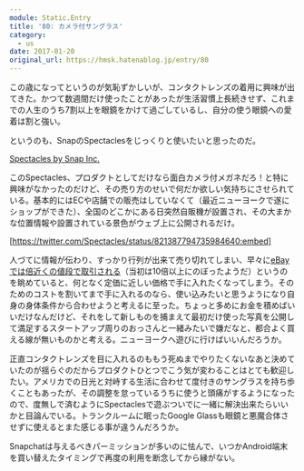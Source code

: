 ```yaml
---
module: Static.Entry
title: '80: カメラ付サングラス'
category:
  - us
date: 2017-01-20
original_url: https://hmsk.hatenablog.jp/entry/80
---
```


この歳になってというのが気恥ずかしいが、コンタクトレンズの着用に興味が出てきた。かつて数週間だけ使ったことがあったが生活習慣上長続きせず、これまでの人生のうち7割以上を眼鏡をかけて過ごしているし、自分の使う眼鏡への愛着は割と強い。

というのも、SnapのSpectaclesをじっくりと使いたいと思ったのだ。

<a class="embedly-card" data-card-key="c4c8034d444c4d51922202dea73ac468" data-card-controls="0" data-card-type="article-full" href="https://www.spectacles.com/">Spectacles by Snap Inc.</a>
<script async src="//cdn.embedly.com/widgets/platform.js" charset="UTF-8"></script>

このSpectacles、プロダクトとしてだけなら面白カメラ付メガネだろ！と特に興味がなかったのだけど、その売り方のせいで何だか欲しい気持ちにさせられている。基本的にはECや店舗での販売はしていなくて（最近ニューヨークで遂にショップができた）、全国のどこかにある日突然自販機が設置され、その大まかな位置情報や設置されている景色がウェブ上に公開されるだけ。

[https://twitter.com/Spectacles/status/821387794735984640:embed]

人づてに情報が伝わり、すっかり行列が出来て売り切れてしまい、早々に[eBayでは倍近くの値段で取引される](http://www.ebay.com/sch/i.html?_odkw=spectacles&_osacat=0&_from=R40&_trksid=p2045573.m570.l1313.TR10.TRC0.A0.H0.Xspectacles+snap.TRS0&_nkw=spectacles+snap&_sacat=0)（当初は10倍以上にのぼったようだ）というのを眺めていると、何となく定価に近しい価格で手に入れたくなってしまう。そのためのコストを割いてまで手に入れるのなら、使い込みたいと思うようになり自身の身体条件から合わせようと考えるに至った。ちょっと多めにお金を積めばいいだけなんだけど、それをして新しものを捕まえて最初だけ使った写真を公開して満足するスタートアップ周りのおっさんと一緒みたいで嫌だなと、都合よく買える線が無いものかと考える。ニューヨークへ遊びに行けばいいんだろうか。

正直コンタクトレンズを目に入れるのももう死ぬまでやりたくないなあと決めていたのが揺らぐのだからプロダクトひとつでこう気が変わることはとても歓迎したい。アメリカでの日光と対峙する生活に合わせて度付きのサングラスを持ち歩くこともあったが、その調整を怠っているうちに使うと頭痛がするようになったので、度無しで済むようにSpectaclesで遊ぶついでに一緒に解決出来たらいいかと目論んでいる。トランクルームに眠ったGoogle Glassも眼鏡と悪魔合体させずに使えるとまた感じる事が違うんだろうか。

Snapchatは与えるべきパーミッションが多いのに怯んで、いつかAndroid端末を買い替えたタイミングで再度の利用を断念してから縁がない。
